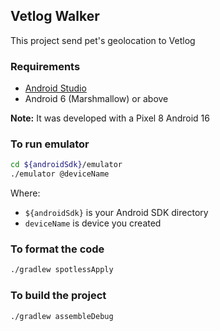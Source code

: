 Vetlog Walker
----------------------------

This project send pet's geolocation to Vetlog

### Requirements

* [Android Studio](https://developer.android.com/studio)
* Android 6 (Marshmallow) or above

**Note:** It was developed with a Pixel 8 Android 16 

### To run emulator
```bash
cd ${androidSdk}/emulator 
./emulator @deviceName 
```

Where:
- `${androidSdk}` is your Android SDK directory
- `deviceName` is device you created

### To format the code
```bash
./gradlew spotlessApply
```

### To build the project
```bash
./gradlew assembleDebug
```